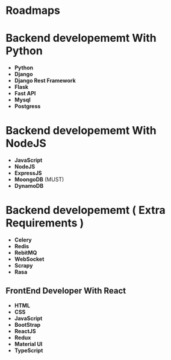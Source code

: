# Roadmaps 


# Backend developememt With Python
  - **Python**
  - **Django**
  - **Django Rest Framework**
  - **Flask**
  - **Fast API**
  - **Mysql**
  - **Postgress**

# Backend developememt With NodeJS
  - **JavaScript**
  - **NodeJS**
  - **ExpressJS**
  - **MoongoDB** (MUST)
  - **DynamoDB**

# Backend developememt ( Extra Requirements ) 
  - **Celery**
  - **Redis**
  - **RebitMQ**
  - **WebSocket**
  - **Scrapy**
  - **Rasa**

## FrontEnd Developer With React
  - **HTML**
  - **CSS**
  - **JavaScript**
  - **BootStrap**
  - **ReactJS**
  - **Redux**
  - **Material UI**
  - **TypeScript**
